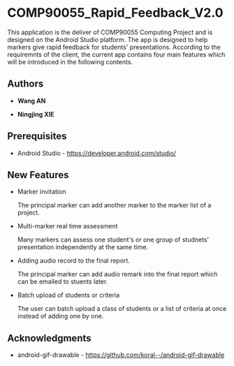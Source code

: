 # COMP90055_Rapid_Feedback_V2.0

This application is the deliver of COMP90055 Computing Project and is designed on the Android Studio platform. The app is designed to help markers give rapid feedback for students' presentations. According to the requiremnts of the client, the current app contains four main features which will be introduced in the following contents.

## Authors

+ **Wang AN**

+ **Ningjing XIE**

## Prerequisites

+ Android Studio - <https://developer.android.com/studio/>

## New Features

+ Marker invitation

  The principal marker can add another marker to the marker list of a project.

+ Multi-marker real time assessment 

  Many markers can assess one student's or one group of studnets' presentation independently at the same time.

+ Adding audio record to the final report.

  The principal marker can add audio remark into the final report which can be emailed to stuents later.
  
+ Batch upload of students or criteria
 
  The user can batch upload a class of students or a list of criteria at once instead of adding one by one.

## Acknowledgments

* android-gif-drawable - <https://github.com/koral--/android-gif-drawable>
